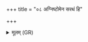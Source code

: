 +++
title = "०८ अग्निष्टोमेन सरथं हि"

+++
<details><summary>मूलम् (GR)</summary>

अग्निष्टोमेन सरथं हि याह्य्  
अथोक्तम् अतिरात्रं च गच्छ । +++(read athoktham?)+++  
द्विरात्रमात्रस् त्र्यहं व्य् अश्नुह्य्  
अथा रोह चतूरात्रं रथम् इव ॥
</details>